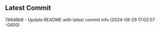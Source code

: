 
## Latest Commit
746d6b8 - Update README with latest commit info (2024-08-29 17:02:57 -0400) <Yunxi-Zhou>
